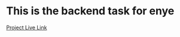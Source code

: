# This is the backend task for enye

[Project Live Link](https://abeydev-enyebackend-task.herokuapp.com/api/rates?base=USD&currency=JPY,EUR,CZK)